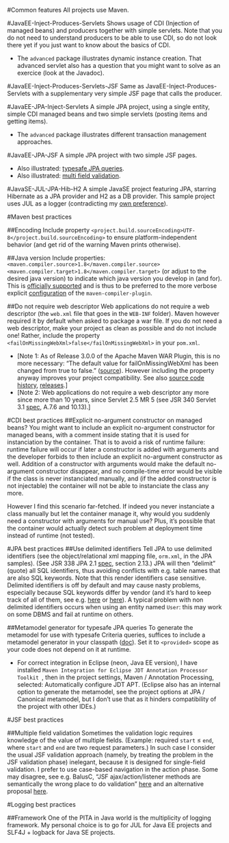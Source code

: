 #Common features
All projects use Maven.

#JavaEE-Inject-Produces-Servlets
Shows usage of CDI (Injection of managed beans) and producers together with simple servlets. Note that you do not need to understand producers to be able to use CDI, so do not look there yet if you just want to know about the basics of CDI.

* The `advanced` package illustrates dynamic instance creation. That advanced servlet also has a question that you might want to solve as an exercice (look at the Javadoc).

#JavaEE-Inject-Produces-Servlets-JSF
Same as JavaEE-Inject-Produces-Servlets with a supplementary very simple JSF page that calls the producer.

#JavaEE-JPA-Inject-Servlets
A simple JPA project, using a single entity, simple CDI managed beans and two simple servlets (posting items and getting items).

* The `advanced` package illustrates different transaction management approaches.

#JavaEE-JPA-JSF
A simple JPA project with two simple JSF pages.

* Also illustrated: [typesafe JPA queries](#metamodel).
* Also illustrated: [multi field validation](#multifield).

#JavaSE-JUL-JPA-Hib-H2
A simple JavaSE project featuring JPA, starring Hibernate as a JPA provider and H2 as a DB provider. This sample project uses JUL as a logger (contradicting my [own preference](#logging-choice)).

#Maven best practices

##Encoding
Include property `<project.build.sourceEncoding>UTF-8</project.build.sourceEncoding>` to ensure platform-independent behavior (and get rid of the warning Maven prints otherwise).

##Java version
Include properties: `<maven.compiler.source>1.8</maven.compiler.source> <maven.compiler.target>1.8</maven.compiler.target>` (or adjust to the desired java version) to indicate which java version you develop in (and for). This is [officially supported](https://maven.apache.org/plugins/maven-compiler-plugin/compile-mojo.html) and is thus to be preferred to the more verbose explicit [configuration](https://maven.apache.org/plugins/maven-compiler-plugin/examples/set-compiler-source-and-target.html) of the `maven-compiler-plugin`.

##Do not require web descriptor
Web applications do not require a web descriptor (the `web.xml` file that goes in the `WEB-INF` folder). Maven however required it by default when asked to package a war file. If you do not need a web descriptor, make your project as clean as possible and do not include one! Rather, include the property `<failOnMissingWebXml>false</failOnMissingWebXml>` in your `pom.xml`.

* [Note 1: As of Release 3.0.0 of the Apache Maven WAR Plugin, this is no more necessary: “The default value for failOnMissingWebXml has been changed from true to false.” ([source](https://maven.apache.org/plugins/maven-war-plugin/index.html)). However including the property anyway improves your project compatibility. See also [source code history](http://svn.apache.org/viewvc/maven/plugins/trunk/maven-war-plugin/src/main/java/org/apache/maven/plugins/war/WarMojo.java?view=log), [releases](http://svn.apache.org/viewvc/maven/plugins/tags/).]
* [Note 2: Web applications do not require a web descriptor any more since more than 10 years, since Servlet 2.5 MR 5 (see JSR 340 Servlet 3.1 [spec](http://download.oracle.com/otn-pub/jcp/servlet-3_1-fr-eval-spec/servlet-3_1-final.pdf), A.7.6 and 10.13).]

#CDI best practices
##Explicit no-argument constructor on managed beans?
You might want to include an explicit no-argument constructor for managed beans, with a comment inside stating that it is used for instanciation by the container. That is to avoid a risk of runtime failure: runtime failure will occur if later a constructor is added with arguments and the developer forbids to then include an explicit no-argument constructor as well. Addition of a constructor with arguments would make the default no-argument constructor disappear, and no compile-time error would be visible if the class is never instanciated manually, and (if the added constructor is not injectable) the container will not be able to instanciate the class any more.

However I find this scenario far-fetched. If indeed you never instanciate a class manually but let the container manage it, why would you suddenly need a constructor with arguments for manual use? Plus, it’s possible that the container would actually detect such problem at deployment time instead of runtime (not tested).

#JPA best practices
##Use delimited identifiers
Tell JPA to use delimited identifiers (see the object/relational xml mapping file, `orm.xml`, in the JPA samples). (See JSR 338 JPA 2.1 [spec](), section 2.13.) JPA will then “delimit” (quote) all SQL identifiers, thus avoiding conflicts with e.g. table names that are also SQL keywords. Note that this render identifiers case sensitive. Delimited identifiers is off by default and may cause nasty problems, especially because SQL keywords differ by vendor (and it’s hard to keep track of all of them, see e.g. [here](http://hsqldb.org/doc/guide/lists-app.html) or [here](https://www.drupal.org/node/141051)). A typical problem with non delimited identifiers occurs when using an entity named `User`: this may work on some DBMS and fail at runtime on others.

##<a name="metamodel"></a>Metamodel generator for typesafe JPA queries
To generate the metamodel for use with typesafe Criteria queries, suffices to include a metamodel generator in your classpath ([doc](http://hibernate.org/orm/tooling/)). Set it to `<provided>` scope as your code does not depend on it at runtime.

* For correct integration in Eclipse (neon, Java EE version), I have installed `Maven Integration for Eclipse JDT Annotation Processor Toolkit
`, then in the project settings, Maven / Annotation Processing, selected: Automatically configure JDT APT. (Eclipse also has an internal option to generate the metamodel, see the project options at JPA / Canonical metamodel, but I don’t use that as it hinders compatibility of the project with other IDEs.)

#JSF best practices

##<a name="multifield"></a>Multiple field validation
Sometimes the validation logic requires knowledge of the value of multiple fields. (Example: required `start` ≤ `end`, where `start` and `end` are two request parameters.) In such case I consider the usual JSF validation approach (namely, by treating the problem in the JSF validation phase) inelegant, because it is designed for single-field validation. I prefer to use case-based navigation in the action phase. Some may disagree, see e.g. BalusC, “JSF ajax/action/listener methods are semantically the wrong place to do validation” [here](http://stackoverflow.com/a/5897183/859604) and an alternative proposal [here](http://balusc.omnifaces.org/2007/12/validator-for-multiple-fields.html).

#Logging best practices

##<a name="logging-choice"></a>Framework
One of the PITA in Java world is the multiplicity of logging framework. My personal choice is to go for JUL for Java EE projects and SLF4J + logback for Java SE projects.
